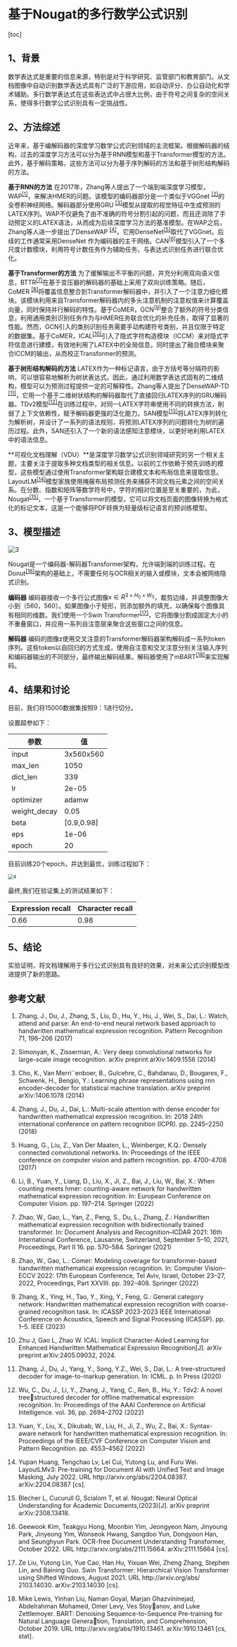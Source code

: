 # 基于Nougat的多行数学公式识别


[toc]

## 1、背景

数学表达式是重要的信息来源，特别是对于科学研究、监管部门和教育部门。从文档图像中自动识别数学表达式具有广泛的下游应用，如自动评分、办公自动化和学术辅助。多行数学表达式在这些表达式中占很大比例，由于符号之间复杂的空间关系，使得多行数学公式识别具有一定挑战性。

## 2、方法综述

近年来，基于编解码器的深度学习数学公式识别领域的主流框架。根据解码器的结构，过去的深度学习方法可以分为基于RNN模型和基于Transformer模型的方法。此外，基于解码策略，这些方法可以分为基于序列解码的方法和基于树形结构解码的方法。

**基于RNN的方法** 在2017年，Zhang等人提出了一个端到端深度学习模型，WAP<sup><a href="#ref1">[1]</a></sup>，来解决HMER的问题。该模型的编码器部分是一个类似于VGGnet <sup><a href="#ref2">[2]</a></sup>的全卷积神经网络。解码器部分使用GRU <sup><a href="#ref3">[3]</a></sup>模型从提取的视觉特征中生成预测的LATEX序列。WAP不仅避免了由不准确的符号分割引起的问题，而且还消除了手动预定义的LATEX语法，从而成为后续深度学习方法的基准模型。在WAP之后，Zhang等人进一步提出了DenseWAP <sup><a href="#ref4">[4]</a></sup>，它用DenseNet<sup><a href="#ref5">[5]</a></sup>取代了VGGnet。后续的工作通常采用DenseNet 作为编码器的主干网络。CAN<sup><a href="#ref6">[6]</a></sup>模型引入了一个多尺度计数模块，利用符号计数任务作为辅助任务，与表达式识别任务进行联合优化。

**基于Transformer的方法** 为了缓解输出不平衡的问题，并充分利用双向语义信息，BTTR<sup><a href="#ref7">[7]</a></sup>在基于变压器的解码器的基础上采用了双向训练策略。随后，CoMER <sup><a href="#ref8">[8]</a></sup>将覆盖信息整合到Transformer解码器中，并引入了一个注意力细化模块。该模块利用来自Transformer解码器内的多头注意机制的注意权值来计算覆盖向量，同时保持并行解码的特性。基于CoMER，GCN<sup><a href="#ref9">[9]</a></sup>整合了额外的符号分类信息，利用通用类别识别任务作为与HMER任务联合优化的补充任务，取得了显著的性能。然而，GCN引入的类别识别任务需要手动构建符号类别，并且仅限于特定的数据集。基于CoMER，ICAL<sup><a href="#ref10">[10]</a></sup>引入了隐式字符构造模块（ICCM）来对隐式字符信息进行建模，有效地利用了LATEX中的全局信息，同时提出了融合模块来聚合ICCM的输出，从而校正Transformer的预测。

**基于树形结构解码的方法** LATEX作为一种标记语言，由于方括号等分隔符的影响，可以很容易地解析为树状表达式。因此，通过利用数学表达式固有的二维结构，模型可以为预测过程提供一定的可解释性。Zhang等人提出了DenseWAP-TD <sup><a href="#ref11">[11]</a></sup>，它用一个基于二维树状结构的解码器取代了直接回归LATEX序列的GRU解码器。TDv2模型<sup><a href="#ref12">[12]</a></sup>在训练过程中，对同一LATEX字符串使用不同的转换方法，削弱了上下文依赖性，赋予解码器更强的泛化能力。SAN模型<sup><a href="#ref13">[13]</a></sup>将LATEX序列转化为解析树，并设计了一系列的语法规则，将预测LATEX序列的问题转化为树的遍历过程。此外，SAN还引入了一个新的语法感知注意模块，以更好地利用LATEX中的语法信息。

**可视化文档理解（VDU）**是深度学习数学公式识别领域研究的另一个相关主题，主要关注于提取多种文档类型的相关信息。以前的工作依赖于预先训练的模型，这些模型通过使用Transformer架构联合建模文本和布局信息来提取信息。LayoutLM<sup><a href="#ref14">[14]</a></sup>模型家族使用掩蔽布局预测任务来捕获不同文档元素之间的空间关系。在分数、指数和矩阵等数学符号中，字符的相对位置是至关重要的，为此，Nougat<sup><a href="#ref15">[15]</a></sup>，一个基于Transformer的模型，它可以将文档页面的图像转换为格式化的标记文本，这是一个能够将PDF转换为轻量级标记语言的预训练模型。

## 3、模型描述

![3](img\3.png)

Nougat是一个编码器-解码器Transformer架构，允许端到端的训练过程。在Donut<sup><a href="#ref16">[16]</a></sup>架构的基础上，不需要任何与OCR相关的输入或模块，文本会被网络隐式识别。

**编码器** 编码器接收一个多行公式图像$x∈R^{3×H_0×W_0}$，裁剪边缘，并调整图像大小到（560，560）。如果图像小于矩形，则添加额外的填充，以确保每个图像具有相同的维数。我们使用一个Swin Transformer<sup><a href="#ref17">[17]</a></sup>，它将图像分割成固定大小的不重叠窗口，并应用一系列自注意层来聚合这些窗口之间的信息。

**解码器** 编码的图像z使用交叉注意的Transformer解码器架构解码成一系列token序列。这些token以自回归的方式生成，使用自注意和交叉注意分别关注输入序列和编码器输出的不同部分，最终输出解码结果。解码器使用了mBART<sup><a href="#ref18">[18]</a></sup>来实现解码。

## 4、结果和讨论

目前，我们将15000数据集按照9：1进行切分。

设置超参如下：

| 参数         | 值         |
| ------------ | ---------- |
| input        | 3x560x560  |
| max_len      | 1050       |
| dict_len     | 339        |
| lr           | 2e-05      |
| optimizer    | adamw      |
| weight_decay | 0.05       |
| beta         | [0.9,0.98] |
| eps          | 1e-06      |
| epoch        | 20         |

目前训练20个epoch，并达到最优，训练过程如下：

<img src="img\4.png" alt="4" style="zoom:75%;" />

最终,我们在验证集上的测试结果如下：

| Expression recall | Character recall |
| ----------------- | ---------------- |
| 0.66              | 0.98             |

## 5、结论

实验证明，将文档理解用于多行公式识别具有良好的效果，对未来公式识别模型改进提供了新的思路。

## 参考文献

1. <p name = "ref1">Zhang, J., Du, J., Zhang, S., Liu, D., Hu, Y., Hu, J., Wei, S., Dai, L.: Watch,
   attend and parse: An end-to-end neural network based approach to handwritten
   mathematical expression recognition. Pattern Recognition 71, 196–206 (2017)</p>

2. <p name = "ref2">Simonyan, K., Zisserman, A.: Very deep convolutional networks for large-scale
   image recognition. arXiv preprint arXiv:1409.1556 (2014)</p>

3. <p name = "ref3">Cho, K., Van Merri¨enboer, B., Gulcehre, C., Bahdanau, D., Bougares, F., Schwenk,
   H., Bengio, Y.: Learning phrase representations using rnn encoder-decoder for
   statistical machine translation. arXiv preprint arXiv:1406.1078 (2014)</p>

4. <p name = "ref4">Zhang, J., Du, J., Dai, L.: Multi-scale attention with dense encoder for handwritten
   mathematical expression recognition. In: 2018 24th international conference on
   pattern recognition (ICPR). pp. 2245–2250 (2018)</p>

5. <p name = "ref5">Huang, G., Liu, Z., Van Der Maaten, L., Weinberger, K.Q.: Densely connected
   convolutional networks. In: Proceedings of the IEEE conference on computer vision
   and pattern recognition. pp. 4700–4708 (2017)</p>

6. <p name = "ref6">Li, B., Yuan, Y., Liang, D., Liu, X., Ji, Z., Bai, J., Liu, W., Bai, X.: When counting meets hmer: counting-aware network for handwritten mathematical expression
   recognition. In: European Conference on Computer Vision. pp. 197–214. Springer
   (2022)</p>

7. <p name = "ref7">Zhao, W., Gao, L., Yan, Z., Peng, S., Du, L., Zhang, Z.: Handwritten mathematical expression recognition with bidirectionally trained transformer. In: Document
   Analysis and Recognition–ICDAR 2021: 16th International Conference, Lausanne,
   Switzerland, September 5–10, 2021, Proceedings, Part II 16. pp. 570–584. Springer
   (2021)</p>

8. <p name = "ref8">Zhao, W., Gao, L.: Comer: Modeling coverage for transformer-based handwritten mathematical expression recognition. In: Computer Vision–ECCV 2022: 17th
   European Conference, Tel Aviv, Israel, October 23–27, 2022, Proceedings, Part
   XXVIII. pp. 392–408. Springer (2022)</p>

9. <p name = "ref9">Zhang, X., Ying, H., Tao, Y., Xing, Y., Feng, G.: General category network: Handwritten mathematical expression recognition with coarse-grained recognition task.
   In: ICASSP 2023-2023 IEEE International Conference on Acoustics, Speech and
   Signal Processing (ICASSP). pp. 1–5. IEEE (2023)</p>

10. <p name = "ref10">Zhu J, Gao L, Zhao W. ICAL: Implicit Character-Aided Learning for Enhanced Handwritten Mathematical Expression Recognition[J]. arXiv preprint arXiv:2405.09032, 2024.</p>

11. <p name = "ref11">Zhang, J., Du, J., Yang, Y., Song, Y.Z., Wei, S., Dai, L.: A tree-structured decoder
    for image-to-markup generation. In: ICML. p. In Press (2020)</p>

12. <p name = "ref12">Wu, C., Du, J., Li, Y., Zhang, J., Yang, C., Ren, B., Hu, Y.: Tdv2: A novel treestructured decoder for offline mathematical expression recognition. In: Proceedings
    of the AAAI Conference on Artificial Intelligence. vol. 36, pp. 2694–2702 (2022)</p>

13. <p name = "ref13">Yuan, Y., Liu, X., Dikubab, W., Liu, H., Ji, Z., Wu, Z., Bai, X.: Syntax-aware
    network for handwritten mathematical expression recognition. In: Proceedings of
    the IEEE/CVF Conference on Computer Vision and Pattern Recognition. pp.
    4553–4562 (2022)</p>

14. <p name = "ref14">Yupan Huang, Tengchao Lv, Lei Cui, Yutong Lu, and Furu Wei. LayoutLMv3: Pre-training for Document AI
    with Unified Text and Image Masking, July 2022. URL http://arxiv.org/abs/2204.08387. arXiv:2204.08387 [cs].</p>

15. <p name = "ref15">Blecher L, Cucurull G, Scialom T, et al. Nougat: Neural Optical Understanding for Academic Documents,(2023)[J]. arXiv preprint arXiv:2308.13418.</p>

16. <p name = "ref16">Geewook Kim, Teakgyu Hong, Moonbin Yim, Jeongyeon Nam, Jinyoung Park, Jinyeong Yim, Wonseok Hwang,
    Sangdoo Yun, Dongyoon Han, and Seunghyun Park. OCR-free Document Understanding Transformer, October
    2022. URL http://arxiv.org/abs/2111.15664. arXiv:2111.15664 [cs].</p>

17. <p name = "ref17">Ze Liu, Yutong Lin, Yue Cao, Han Hu, Yixuan Wei, Zheng Zhang, Stephen Lin, and Baining Guo. Swin
    Transformer: Hierarchical Vision Transformer using Shifted Windows, August 2021. URL http://arxiv.org/abs/
    2103.14030. arXiv:2103.14030 [cs].</p>

18. <p name = "ref18">Mike Lewis, Yinhan Liu, Naman Goyal, Marjan Ghazvininejad, Abdelrahman Mohamed, Omer Levy, Ves Stoyanov, and Luke Zettlemoyer. BART: Denoising Sequence-to-Sequence Pre-training for Natural Language Generation, Translation, and Comprehension, October 2019. URL http://arxiv.org/abs/1910.13461. arXiv:1910.13461
    [cs, stat].</p>
